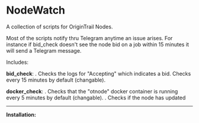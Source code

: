 # NodeWatch
A collection of scripts for OriginTrail Nodes.

Most of the scripts notify thru Telegram anytime an issue arises. For instance if bid_check doesn't see the node bid on a job within 15 minutes it will send a Telegram message.

Includes:

__bid_check__:
. Checks the logs for "Accepting" which indicates a bid. Checks every 15 minutes by default (changable).  

__docker_check__:
. Checks that the "otnode" docker container is running every 5 minutes by default (changable).
. Checks if the node has updated  

---

__Installation:__
